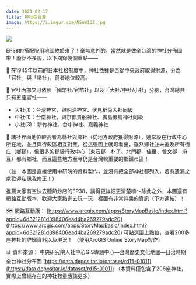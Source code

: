 ```yaml
---
date: 2021-02-17
title: 神社在台灣
image: https://i.imgur.com/NSuW1GZ.jpg
---
```


![](https://i.imgur.com/NSuW1GZ.jpg)

EP38的搭配服用地圖終於來了！毫無意外的，當然就是做全台灣的神社分佈圖啦！廢話不多說，以下摘錄幾個重點——

📌 在1945年以前的日本社格制度中，神社依據是否從中央政府取得財源，分為「官社」與「諸社」，前者地位較高。

📌 官社內部又可依照「國幣社/官幣社」以及「大社/中社/小社」分級，台灣總共只有五座官社——
- 大社(1)：台灣神宮，與明治神宮、伏見稻荷大社同級
- 中社(1)：台南神社，與京都貴船神社、廣島嚴島神社同級
- 小社(3)：新竹神社、台中神社、嘉義神社

📌 諸社裡面地位較高者為縣社與鄉社（從地方政府獲得財源），通常設在行政中心所在地，並且與行政區相互對應。從這張圖上就可看出，雖然鄉社並未遍及所有街庄（鄉鎮），但很多的郡級行政中心（東石郡—朴子、北門郡—佳里、曾文郡—麻豆）都有鄉社，而且這些地方至今仍是台灣較重要的鄉鎮市區！

（註：本圖是直接使用中研院的資料製作，並沒有把全部神社都列入，若有遺漏之處歡迎私訊我修正！）

推薦大家有空快去聽熱炒店的EP38，講得更詳細更清楚唷～除此之外，本圖還有網路互動版本，歡迎大家點進去玩一玩，裡面有非常詳盡的資訊（下方連結）！

🗺️ 網路互動版：
[https://www.arcgis.com/apps/StoryMapBasic/index.html?appid=6d321281d398406ead4ba269279adc20](https://www.arcgis.com/apps/StoryMapBasic/index.html?appid=6d321281d398406ead4ba269279adc20)
可點選圖上點位，查看200多座神社的詳細資料以及現況！
（使用ArcGIS Online StoryMap製作）

📊 資料來源：
中央研究院人社中心GIS專題中心—台灣歷史文化地圖—日治時期全台神社分布圖
[https://data.depositar.io/dataset/rd15-01011](https://data.depositar.io/dataset/rd15-01011)
（本資料僅包含了206座神社，實際上曾經存在的神社數量應該更多）
